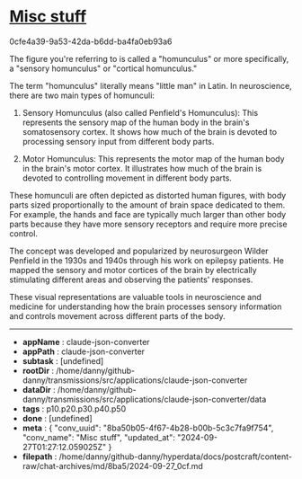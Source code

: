 # [Misc stuff](https://claude.ai/chat/8ba50b05-4f67-4b28-b00b-5c3c7fa9f754)

0cfe4a39-9a53-42da-b6dd-ba4fa0eb93a6

 The figure you're referring to is called a "homunculus" or more specifically, a "sensory homunculus" or "cortical homunculus."

The term "homunculus" literally means "little man" in Latin. In neuroscience, there are two main types of homunculi:

1. Sensory Homunculus (also called Penfield's Homunculus):
   This represents the sensory map of the human body in the brain's somatosensory cortex. It shows how much of the brain is devoted to processing sensory input from different body parts.

2. Motor Homunculus:
   This represents the motor map of the human body in the brain's motor cortex. It illustrates how much of the brain is devoted to controlling movement in different body parts.

These homunculi are often depicted as distorted human figures, with body parts sized proportionally to the amount of brain space dedicated to them. For example, the hands and face are typically much larger than other body parts because they have more sensory receptors and require more precise control.

The concept was developed and popularized by neurosurgeon Wilder Penfield in the 1930s and 1940s through his work on epilepsy patients. He mapped the sensory and motor cortices of the brain by electrically stimulating different areas and observing the patients' responses.

These visual representations are valuable tools in neuroscience and medicine for understanding how the brain processes sensory information and controls movement across different parts of the body.

---

* **appName** : claude-json-converter
* **appPath** : claude-json-converter
* **subtask** : [undefined]
* **rootDir** : /home/danny/github-danny/transmissions/src/applications/claude-json-converter
* **dataDir** : /home/danny/github-danny/transmissions/src/applications/claude-json-converter/data
* **tags** : p10.p20.p30.p40.p50
* **done** : [undefined]
* **meta** : {
  "conv_uuid": "8ba50b05-4f67-4b28-b00b-5c3c7fa9f754",
  "conv_name": "Misc stuff",
  "updated_at": "2024-09-27T01:27:12.059025Z"
}
* **filepath** : /home/danny/github-danny/hyperdata/docs/postcraft/content-raw/chat-archives/md/8ba5/2024-09-27_0cf.md